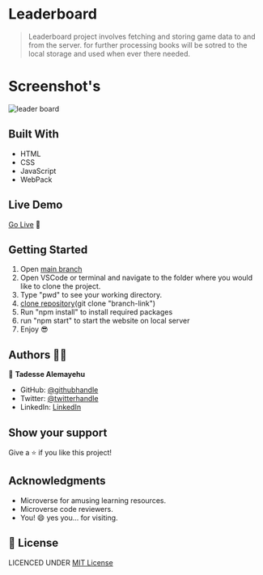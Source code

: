# Leaderboard

> Leaderboard project involves fetching and storing game data to and from the server. for further processing books will be sotred to the local storage and used when ever there needed.

# Screenshot's

![leader board](https://user-images.githubusercontent.com/69077061/162072545-b8929b41-02bd-400b-a05d-07ace1a1fbe4.PNG)

## Built With

- HTML
- CSS
- JavaScript
- WebPack

## Live Demo

[Go Live](https://tadesse-alemayehu.github.io/Leaderboard/) 🙂

## Getting Started

1. Open [main branch](https://github.com/Tadesse-Alemayehu/Leaderboard)
2. Open VSCode or terminal and navigate to the folder where you would like to clone the project.
3. Type "pwd" to see your working directory.
4. [clone repository](https://github.com/Tadesse-Alemayehu/Leaderboard)(git clone "branch-link")
5. Run "npm install" to install required packages
6. run "npm start" to start the website on local server
7. Enjoy 😎

## Authors 👱‍♂️

👤 **Tadesse Alemayehu**

- GitHub: [@githubhandle](https://github.com/Tadesse-Alemayehu)
- Twitter: [@twitterhandle](https://twitter.com/TadesseWebDev)
- LinkedIn: [LinkedIn](https://www.linkedin.com/in/tadesse-alemayehu-60141a221/)

## Show your support

Give a ⭐️ if you like this project!

## Acknowledgments

- Microverse for amusing learning resources.
- Microverse code reviewers.
- You! 😄 yes you... for visiting.

## 📝 License

LICENCED UNDER [MIT License](LICENSE)
